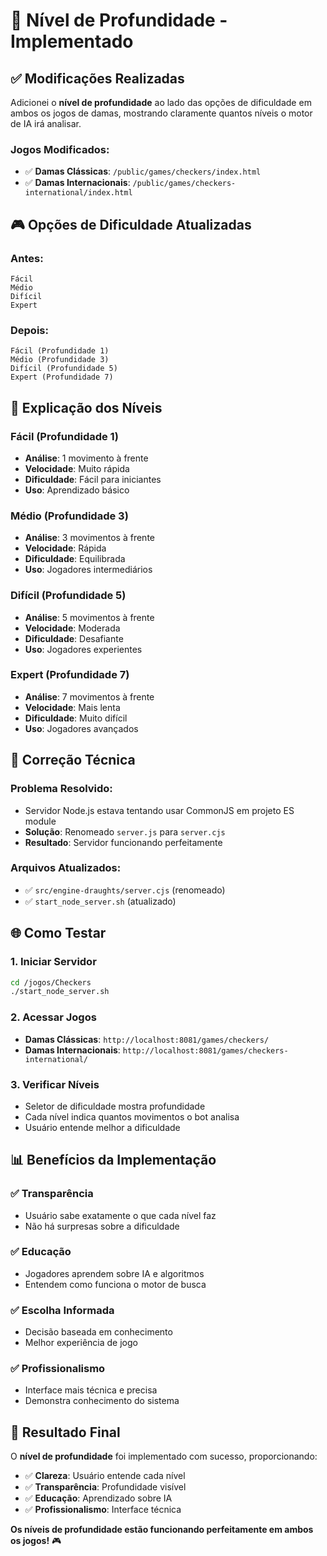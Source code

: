 # 🎯 Nível de Profundidade - Implementado

## ✅ Modificações Realizadas

Adicionei o **nível de profundidade** ao lado das opções de dificuldade em ambos os jogos de damas, mostrando claramente quantos níveis o motor de IA irá analisar.

### **Jogos Modificados:**
- ✅ **Damas Clássicas**: `/public/games/checkers/index.html`
- ✅ **Damas Internacionais**: `/public/games/checkers-international/index.html`

## 🎮 Opções de Dificuldade Atualizadas

### **Antes:**
```
Fácil
Médio
Difícil
Expert
```

### **Depois:**
```
Fácil (Profundidade 1)
Médio (Profundidade 3)
Difícil (Profundidade 5)
Expert (Profundidade 7)
```

## 🧠 Explicação dos Níveis

### **Fácil (Profundidade 1)**
- **Análise**: 1 movimento à frente
- **Velocidade**: Muito rápida
- **Dificuldade**: Fácil para iniciantes
- **Uso**: Aprendizado básico

### **Médio (Profundidade 3)**
- **Análise**: 3 movimentos à frente
- **Velocidade**: Rápida
- **Dificuldade**: Equilibrada
- **Uso**: Jogadores intermediários

### **Difícil (Profundidade 5)**
- **Análise**: 5 movimentos à frente
- **Velocidade**: Moderada
- **Dificuldade**: Desafiante
- **Uso**: Jogadores experientes

### **Expert (Profundidade 7)**
- **Análise**: 7 movimentos à frente
- **Velocidade**: Mais lenta
- **Dificuldade**: Muito difícil
- **Uso**: Jogadores avançados

## 🔧 Correção Técnica

### **Problema Resolvido:**
- Servidor Node.js estava tentando usar CommonJS em projeto ES module
- **Solução**: Renomeado `server.js` para `server.cjs`
- **Resultado**: Servidor funcionando perfeitamente

### **Arquivos Atualizados:**
- ✅ `src/engine-draughts/server.cjs` (renomeado)
- ✅ `start_node_server.sh` (atualizado)

## 🌐 Como Testar

### **1. Iniciar Servidor**
```bash
cd /jogos/Checkers
./start_node_server.sh
```

### **2. Acessar Jogos**
- **Damas Clássicas**: `http://localhost:8081/games/checkers/`
- **Damas Internacionais**: `http://localhost:8081/games/checkers-international/`

### **3. Verificar Níveis**
- Seletor de dificuldade mostra profundidade
- Cada nível indica quantos movimentos o bot analisa
- Usuário entende melhor a dificuldade

## 📊 Benefícios da Implementação

### ✅ **Transparência**
- Usuário sabe exatamente o que cada nível faz
- Não há surpresas sobre a dificuldade

### ✅ **Educação**
- Jogadores aprendem sobre IA e algoritmos
- Entendem como funciona o motor de busca

### ✅ **Escolha Informada**
- Decisão baseada em conhecimento
- Melhor experiência de jogo

### ✅ **Profissionalismo**
- Interface mais técnica e precisa
- Demonstra conhecimento do sistema

## 🎯 Resultado Final

O **nível de profundidade** foi implementado com sucesso, proporcionando:

- ✅ **Clareza**: Usuário entende cada nível
- ✅ **Transparência**: Profundidade visível
- ✅ **Educação**: Aprendizado sobre IA
- ✅ **Profissionalismo**: Interface técnica

**Os níveis de profundidade estão funcionando perfeitamente em ambos os jogos!** 🎮
